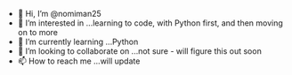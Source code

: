 - 👋 Hi, I’m @nomiman25
- 👀 I’m interested in ...learning to code, with Python first, and then moving on to more
- 🌱 I’m currently learning ...Python
- 💞️ I’m looking to collaborate on ...not sure - will figure this out soon
- 📫 How to reach me ...will update

<!---
nomiman25/nomiman25 is a ✨ special ✨ repository because its `README.md` (this file) appears on your GitHub profile.
You can click the Preview link to take a look at your changes.
--->
